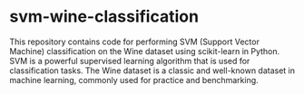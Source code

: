 # svm-wine-classification
This repository contains code for performing SVM (Support Vector Machine) classification on the Wine dataset using scikit-learn in Python. SVM is a powerful supervised learning algorithm that is used for classification tasks. The Wine dataset is a classic and well-known dataset in machine learning, commonly used for practice and benchmarking.
